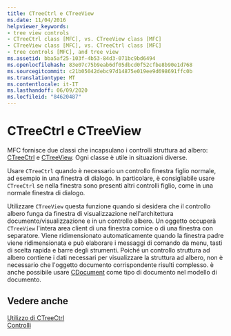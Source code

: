 ```yaml
---
title: CTreeCtrl e CTreeView
ms.date: 11/04/2016
helpviewer_keywords:
- tree view controls
- CTreeCtrl class [MFC], vs. CTreeView class [MFC]
- CTreeView class [MFC], vs. CTreeCtrl class [MFC]
- tree controls [MFC], and tree view
ms.assetid: bba5af25-103f-4b53-84d3-071bc9bd6494
ms.openlocfilehash: 83e07c75b9eab6df05dbcd0f52cfbe8b90e1d768
ms.sourcegitcommit: c21b05042debc97d14875e019ee9d698691ffc0b
ms.translationtype: MT
ms.contentlocale: it-IT
ms.lasthandoff: 06/09/2020
ms.locfileid: "84620487"
---
```

# <a name="ctreectrl-vs-ctreeview"></a>CTreeCtrl e CTreeView

MFC fornisce due classi che incapsulano i controlli struttura ad albero: [CTreeCtrl](reference/ctreectrl-class.md) e [CTreeView](reference/ctreeview-class.md). Ogni classe è utile in situazioni diverse.

Usare `CTreeCtrl` quando è necessario un controllo finestra figlio normale, ad esempio in una finestra di dialogo. In particolare, è consigliabile usare `CTreeCtrl` se nella finestra sono presenti altri controlli figlio, come in una normale finestra di dialogo.

Utilizzare `CTreeView` questa funzione quando si desidera che il controllo albero funga da finestra di visualizzazione nell'architettura documento/visualizzazione e in un controllo albero. Un oggetto occuperà `CTreeView` l'intera area client di una finestra cornice o di una finestra con separatore. Viene ridimensionato automaticamente quando la finestra padre viene ridimensionata e può elaborare i messaggi di comando da menu, tasti di scelta rapida e barre degli strumenti. Poiché un controllo struttura ad albero contiene i dati necessari per visualizzare la struttura ad albero, non è necessario che l'oggetto documento corrispondente risulti complesso. è anche possibile usare [CDocument](reference/cdocument-class.md) come tipo di documento nel modello di documento.

## <a name="see-also"></a>Vedere anche

[Utilizzo di CTreeCtrl](using-ctreectrl.md)<br/>
[Controlli](controls-mfc.md)

